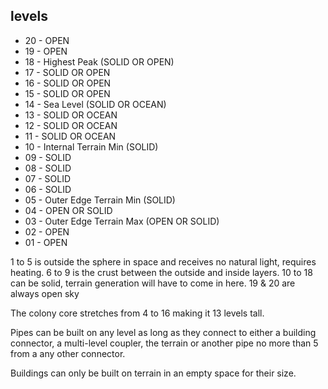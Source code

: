 ## levels

 - 20 - OPEN
 - 19 - OPEN
 - 18 - Highest Peak (SOLID OR OPEN)
 - 17 - SOLID OR OPEN
 - 16 - SOLID OR OPEN
 - 15 - SOLID OR OPEN
 - 14 - Sea Level (SOLID OR OCEAN)
 - 13 - SOLID OR OCEAN
 - 12 - SOLID OR OCEAN
 - 11 - SOLID OR OCEAN
 - 10 - Internal Terrain Min (SOLID)
 - 09 - SOLID
 - 08 - SOLID
 - 07 - SOLID
 - 06 - SOLID
 - 05 - Outer Edge Terrain Min (SOLID)
 - 04 - OPEN OR SOLID
 - 03 - Outer Edge Terrain Max (OPEN OR SOLID)
 - 02 - OPEN
 - 01 - OPEN

1 to 5 is outside the sphere in space and receives no natural light, requires heating.
6 to 9 is the crust between the outside and inside layers.
10 to 18 can be solid, terrain generation will have to come in here.
19 & 20 are always open sky

The colony core stretches from 4 to 16 making it 13 levels tall.

Pipes can be built on any level as long as they connect to either a building connector, a multi-level coupler, the terrain or another pipe no more than 5 from a any other connector.

Buildings can only be built on terrain in an empty space for their size.
